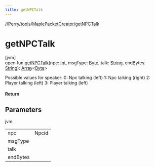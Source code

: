 ```yaml
---
title: getNPCTalk
---
```

//[Perry](../../../index.html)/[tools](../index.html)/[MaplePacketCreator](index.html)/[getNPCTalk](get-n-p-c-talk.html)



# getNPCTalk



[jvm]\
open fun [getNPCTalk](get-n-p-c-talk.html)(npc: [Int](https://kotlinlang.org/api/latest/jvm/stdlib/kotlin/-int/index.html), msgType: [Byte](https://kotlinlang.org/api/latest/jvm/stdlib/kotlin/-byte/index.html), talk: [String](https://docs.oracle.com/javase/8/docs/api/java/lang/String.html), endBytes: [String](https://docs.oracle.com/javase/8/docs/api/java/lang/String.html)): [Array](https://kotlinlang.org/api/latest/jvm/stdlib/kotlin/-array/index.html)<[Byte](https://kotlinlang.org/api/latest/jvm/stdlib/kotlin/-byte/index.html)>



Possible values for speaker: 0: Npc talking (left) 1: Npc talking (right) 2: Player talking (left) 3: Player talking (left)



#### Return



## Parameters


jvm

| | |
|---|---|
| npc | Npcid |
| msgType |  |
| talk |  |
| endBytes |  |




